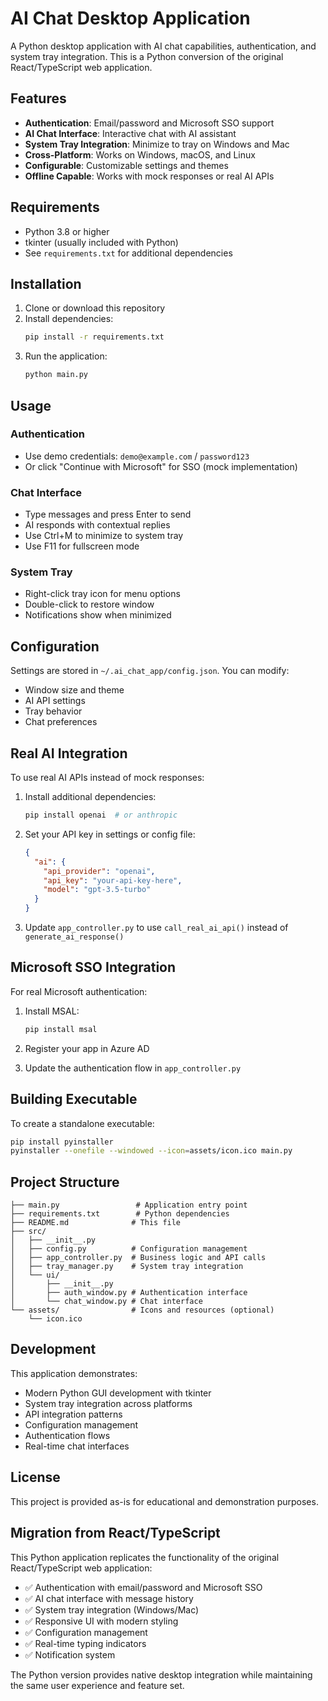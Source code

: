 # AI Chat Desktop Application

A Python desktop application with AI chat capabilities, authentication, and system tray integration. This is a Python conversion of the original React/TypeScript web application.

## Features

- **Authentication**: Email/password and Microsoft SSO support
- **AI Chat Interface**: Interactive chat with AI assistant
- **System Tray Integration**: Minimize to tray on Windows and Mac
- **Cross-Platform**: Works on Windows, macOS, and Linux
- **Configurable**: Customizable settings and themes
- **Offline Capable**: Works with mock responses or real AI APIs

## Requirements

- Python 3.8 or higher
- tkinter (usually included with Python)
- See `requirements.txt` for additional dependencies

## Installation

1. Clone or download this repository
2. Install dependencies:
   ```bash
   pip install -r requirements.txt
   ```
3. Run the application:
   ```bash
   python main.py
   ```

## Usage

### Authentication
- Use demo credentials: `demo@example.com` / `password123`
- Or click "Continue with Microsoft" for SSO (mock implementation)

### Chat Interface
- Type messages and press Enter to send
- AI responds with contextual replies
- Use Ctrl+M to minimize to system tray
- Use F11 for fullscreen mode

### System Tray
- Right-click tray icon for menu options
- Double-click to restore window
- Notifications show when minimized

## Configuration

Settings are stored in `~/.ai_chat_app/config.json`. You can modify:

- Window size and theme
- AI API settings
- Tray behavior
- Chat preferences

## Real AI Integration

To use real AI APIs instead of mock responses:

1. Install additional dependencies:
   ```bash
   pip install openai  # or anthropic
   ```

2. Set your API key in settings or config file:
   ```json
   {
     "ai": {
       "api_provider": "openai",
       "api_key": "your-api-key-here",
       "model": "gpt-3.5-turbo"
     }
   }
   ```

3. Update `app_controller.py` to use `call_real_ai_api()` instead of `generate_ai_response()`

## Microsoft SSO Integration

For real Microsoft authentication:

1. Install MSAL:
   ```bash
   pip install msal
   ```

2. Register your app in Azure AD
3. Update the authentication flow in `app_controller.py`

## Building Executable

To create a standalone executable:

```bash
pip install pyinstaller
pyinstaller --onefile --windowed --icon=assets/icon.ico main.py
```

## Project Structure

```
├── main.py                 # Application entry point
├── requirements.txt        # Python dependencies
├── README.md              # This file
├── src/
│   ├── __init__.py
│   ├── config.py          # Configuration management
│   ├── app_controller.py  # Business logic and API calls
│   ├── tray_manager.py    # System tray integration
│   └── ui/
│       ├── __init__.py
│       ├── auth_window.py # Authentication interface
│       └── chat_window.py # Chat interface
└── assets/                # Icons and resources (optional)
    └── icon.ico
```

## Development

This application demonstrates:

- Modern Python GUI development with tkinter
- System tray integration across platforms
- API integration patterns
- Configuration management
- Authentication flows
- Real-time chat interfaces

## License

This project is provided as-is for educational and demonstration purposes.

## Migration from React/TypeScript

This Python application replicates the functionality of the original React/TypeScript web application:

- ✅ Authentication with email/password and Microsoft SSO
- ✅ AI chat interface with message history
- ✅ System tray integration (Windows/Mac)
- ✅ Responsive UI with modern styling
- ✅ Configuration management
- ✅ Real-time typing indicators
- ✅ Notification system

The Python version provides native desktop integration while maintaining the same user experience and feature set.